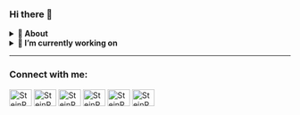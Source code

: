 ### Hi there 👋

<!--
**SteinRob/SteinRob** is a ✨ _special_ ✨ repository because its `README.md` (this file) appears on your GitHub profile.

Here are some ideas to get you started:

- 🔭 I’m currently working on ...
- 🌱 I’m currently learning ...
- 👯 I’m looking to collaborate on ...
- 🤔 I’m looking for help with ...
- 💬 Ask me about ...
- 📫 How to reach me: ...
- 😄 Pronouns: ...
- ⚡ Fun fact: ...
-->

<!-- About Section -->
<details>
  <summary><b>👤 About</b></summary>
    <p>
<blockquote>

TEST TEST TEST

</blockquote>

  </p>
</details>
  

<!-- Blog Posts -->
<details>
  <summary><b>🔭 I’m currently working on</b></summary>

       
TEST TEST TEST

      
</details>

----  
      
<h3 align="left">Connect with me:</h3>
<p align="left">
<a href="https://www.youtube.com/watch?v=dQw4w9WgXcQ" target="blank"><img align="center" src="https://cdn.jsdelivr.net/npm/simple-icons@3.0.1/icons/twitter.svg" alt="SteinRob" height="30" width="40" /></a>
<a href="https://www.youtube.com/watch?v=dQw4w9WgXcQ" target="blank"><img align="center" src="https://cdn.jsdelivr.net/npm/simple-icons@3.0.1/icons/linkedin.svg" alt="SteinRob" height="30" width="40" /></a>
<a href="https://www.youtube.com/watch?v=dQw4w9WgXcQ" target="blank"><img align="center" src="https://cdn.jsdelivr.net/npm/simple-icons@3.0.1/icons/stackoverflow.svg" alt="SteinRob" height="30" width="40" /></a>
<a href="https://www.youtube.com/watch?v=dQw4w9WgXcQ" target="blank"><img align="center" src="https://cdn.jsdelivr.net/npm/simple-icons@3.0.1/icons/facebook.svg" alt="SteinRob" height="30" width="40" /></a>
<a href="https://www.youtube.com/watch?v=dQw4w9WgXcQ" target="blank"><img align="center" src="https://cdn.jsdelivr.net/npm/simple-icons@3.0.1/icons/strava.svg" alt="SteinRob" height="30" width="40" /></a>
<a href="https://www.gast-haus.org/spenden" target="blank"> <img align="center" src="https://user-images.githubusercontent.com/62387513/165543031-8ba04982-64ee-4fcb-b594-53534d3c59ea.svg" alt="SteinRob" height="30" width="40" /></a>
</p>


